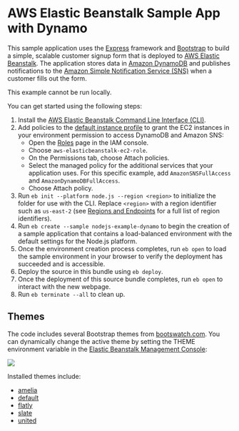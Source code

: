 # AWS Elastic Beanstalk Sample App with Dynamo
This sample application uses the [Express](https://expressjs.com/) framework and [Bootstrap](http://getbootstrap.com/) to build a simple, scalable customer signup form that is deployed to [AWS Elastic Beanstalk](http://aws.amazon.com/elasticbeanstalk/). The application stores data in [Amazon DynamoDB](http://aws.amazon.com/dynamodb/) and publishes notifications to the [Amazon Simple Notification Service (SNS)](http://aws.amazon.com/sns/) when a customer fills out the form.

This example cannot be run locally.

You can get started using the following steps:
  1. Install the [AWS Elastic Beanstalk Command Line Interface (CLI)](http://docs.aws.amazon.com/elasticbeanstalk/latest/dg/eb-cli3-install.html).
  2. Add policies to the [default instance profile](https://docs.aws.amazon.com/elasticbeanstalk/latest/dg/iam-instanceprofile.html) to grant the EC2 instances in your environment permission to access DynamoDB and Amazon SNS:
      - Open the [Roles](https://console.aws.amazon.com/iam/home#roles) page in the IAM console.
      - Choose `aws-elasticbeanstalk-ec2-role`.
      - On the Permissions tab, choose Attach policies.
      - Select the managed policy for the additional services that your application uses. For this specific example, add `AmazonSNSFullAccess` and `AmazonDynamoDBFullAccess`.
      - Choose Attach policy.
  3. Run `eb init --platform node.js --region <region>` to initialize the folder for use with the CLI. Replace `<region>` with a region identifier such as `us-east-2` (see [Regions and Endpoints](https://docs.amazonaws.cn/en_us/general/latest/gr/rande.html#elasticbeanstalk_region) for a full list of region identifiers). 
  4. Run `eb create --sample nodejs-example-dynamo` to begin the creation of a sample application that contains a load-balanced environment with the default settings for the Node.js platform.
  5. Once the environment creation process completes, run `eb open` to load the sample environment in your browser to verify the deployment has succeeded and is accessible.
  6. Deploy the source in this bundle using `eb deploy`.
  7. Once the deployment of this source bundle completes, run `eb open` to interact with the new webpage.
  8. Run `eb terminate --all` to clean up.


## Themes
The code includes several Bootstrap themes from [bootswatch.com](http://bootswatch.com/). You can dynamically change the active theme by setting the THEME environment variable in the [Elastic Beanstalk Management Console](https://console.aws.amazon.com/elasticbeanstalk):

![](misc/theme-flow.png)

Installed themes include:

* [amelia](http://bootswatch.com/amelia)
* [default](http://bootswatch.com/default)
* [flatly](http://bootswatch.com/flatly)
* [slate](http://bootswatch.com/slate)
* [united](http://bootswatch.com/united)